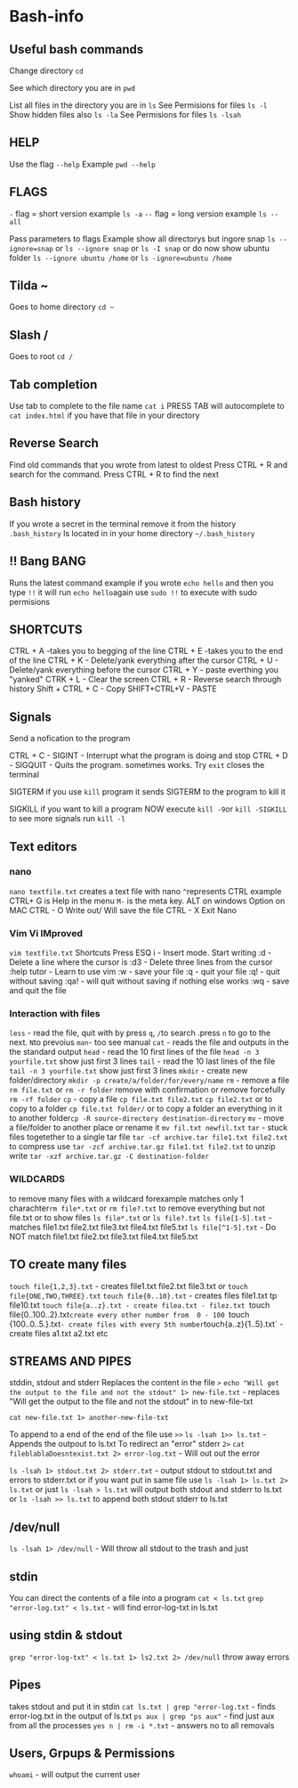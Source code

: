 # Bash-info

## Useful bash commands


Change directory
`cd`

See which directory you are in
`pwd`

List all files in the directory you are in
`ls`
See Permisions for files
`ls -l`
Show hidden files also
`ls -la`
See Permisions for files
`ls -lsah`



## HELP

Use the flag 
`--help`
Example `pwd --help`
## FLAGS

`-` flag = short version example `ls -a`
`--` flag = long version example `ls --all`

Pass parameters to flags
Example show all directorys but ingore snap
`ls --ignore=snap`  or `ls --ignore snap` or `ls -I snap` or do now show ubuntu folder `ls --ignore ubuntu /home` or `ls -ignore=ubuntu /home`

## Tilda ~
Goes to home directory `cd ~`

## Slash /
Goes to root `cd /`


## Tab completion
Use tab to complete to the file name
`cat i` PRESS TAB will autocomplete to `cat index.html` if you have that file in your directory


## Reverse Search
Find old commands that you wrote from latest to oldest
Press CTRL + R and search for the command. Press CTRL + R to find the next

## Bash history

If you wrote a secret in the terminal remove it from the history
`.bash_history`
Is located in in your home directory `~/.bash_history`

## !! Bang BANG

Runs the latest command
example if you wrote `echo hello`
and then you type `!!`
it will run `echo hello`again
use `sudo !!` to execute with sudo permisions

## SHORTCUTS

CTRL + A  -takes you to begging of the line
CTRL + E  -takes you to the end of the line
CTRL + K  - Delete/yank everything after the cursor
CTRL + U  - Delete/yank everything before the cursor
CTRL + Y  - paste everthing you "yanked"
CTRK + L  - Clear the screen
CTRL + R  - Reverse search through history
Shift + CTRL + C  - Copy
SHIFT+CTRL+V      - PASTE


## Signals
Send a nofication to the program

CTRL + C - SIGINT - Interrupt what the program is doing and stop
CTRL + D - SIGQUIT - Quits the program. sometimes works. Try `exit` closes the terminal

SIGTERM if you use `kill` program it sends SIGTERM to the program to kill it

SIGKILL if you want to kill a program NOW execute `kill -9`or `kill -SIGKILL`
to see more signals run `kill -l`


## Text editors
### nano
`nano textfile.txt` creates a text file with nano
`^`represents CTRL example CTRL+ G is Help in the menu
`M-` is the meta key. ALT on windows Option on MAC
CTRL - O Write out/ Will save the file
CTRL - X Exit Nano

### Vim Vi IMproved
`vim textfile.txt`
Shortcuts
Press ESQ
i - Insert mode. Start writing
:d - Delete a line where the cursor is
:d3 - Delete three lines from the cursor
:help tutor - Learn to use vim
:w - save your file
:q - quit your file 
:q! - quit without saving
:qa! - will quit without saving if nothing else works
:wq - save and quit the file

### Interaction with files
`less` - read the file, quit with by press `q`, `/`to search .press `n` to go to the next. `N`to prevoius
`man`- too see manual
`cat` - reads the file and outputs in the the standard output
`head` - read the 10 first lines of the file `head -n 3 yourfile.txt` show just first 3 lines
`tail` - read the 10 last lines of the file `tail -n 3 yourfile.txt` show just first 3 lines
`mkdir` - create new folder/directory `mkdir -p create/a/folder/for/every/name`
`rm` - remove a file  `rm file.txt` or `rm -r folder` remove with confirmation or remove forcefully `rm -rf folder`
`cp` - copy a file `cp file.txt file2.txt` `cp file2.txt` or to copy to a folder `cp file.txt folder/` or  to copy a folder an everything  in  it to another folder`cp -R source-directory destination-directory`
`mv` - move a file/folder to another place or rename it `mv fil.txt newfil.txt`
`tar` - stuck files togetether  to a single tar file `tar -cf archive.tar file1.txt file2.txt` to compress use `tar -zcf archive.tar.gz file1.txt file2.txt` to unzip write `tar -xzf archive.tar.gz -C destination-folder`

### WILDCARDS

to remove many files with a wildcard forexample  matches only 1 charachter`rm file*.txt` or `rm file?.txt` to remove everything but not file.txt
or to show files `ls file*.txt` or `ls file?.txt`
`ls file[1-5].txt` - matches file1.txt file2.txt file3.txt file4.txt file5.txt
`ls file[^1-5].txt` - Do NOT match file1.txt file2.txt file3.txt file4.txt file5.txt

## TO create many files
`touch file{1,2,3}.txt` - creates file1.txt file2.txt file3.txt or `touch file{ONE,TWO,THREE}.txt`
`touch file{0..10}.txt` - creates files file1.txt tp file10.txt
`touch file{a..z}.txt - create filea.txt - filez.txt
`touch file{0..100..2}.txt` create every other number from  0 - 100 
`touch {100..0..5.}.txt` - create files with every 5th number
`touch{a..z}{1..5}.txt` - create files a1.txt a2.txt etc

## STREAMS AND PIPES

stddin, stdout and stderr
Replaces the content in the file `>`
`echo "Will get the output to the file and not the stdout" 1> new-file.txt` - replaces "Will get the output to the file and not the stdout" in to new-file-txt 

`cat new-file.txt 1> another-new-file-txt`

To append to a end of the end of the file use `>>`
`ls -lsah 1>> ls.txt` - Appends the outpout to ls.txt
To redirect an "error" stderr `2>`
`cat fileblablaDoesntexist.txt 2> error-log.txt` - Will out out the error

`ls -lsah 1> stdout.txt 2> stderr.txt` - output stdout to stdout.txt and errors to stderr.txt
or if you want put in same file use `ls -lsah 1> ls.txt 2> ls.txt`
or just `ls -lsah > ls.txt` will output both stdout and stderr to ls.txt 
or `ls -lsah >> ls.txt` to append both stdout stderr to ls.txt

## /dev/null
`ls -lsah 1> /dev/null` - Will throw all stdout to the trash and just

## stdin
You can direct the contents of a file into a program
`cat < ls.txt`
`grep "error-log.txt" < ls.txt` - will find error-log-txt in ls.txt

## using stdin & stdout
`grep "error-log-txt" < ls.txt 1> ls2.txt 2> /dev/null` throw away errors

## Pipes
takes stdout and put it in stdin
`cat ls.txt | grep "error-log.txt` - finds error-log.txt in the output of ls.txt
`ps aux | grep "ps aux"` - find just aux from all the processes
`yes n | rm -i *.txt` - answers no to all removals 

## Users, Grpups & Permissions

`whoami` - will output the current user



























